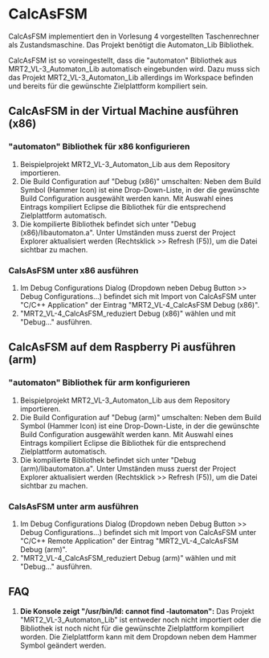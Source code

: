 # CalcAsFSM
CalcAsFSM implementiert den in Vorlesung 4 vorgestellten Taschenrechner als Zustandsmaschine. Das Projekt benötigt die Automaton_Lib Bibliothek.

CalcAsFSM ist so voreingestellt, dass die "automaton" Bibliothek aus MRT2_VL-3_Automaton_Lib automatisch eingebunden wird. Dazu muss sich das Projekt MRT2_VL-3_Automaton_Lib allerdings im Workspace befinden und bereits für die gewünschte Zielplattform kompiliert sein.

## CalcAsFSM in der Virtual Machine ausführen (x86)

### "automaton" Bibliothek für x86 konfigurieren

1. Beispielprojekt MRT2_VL-3_Automaton_Lib aus dem Repository importieren.
2. Die Build Configuration auf "Debug (x86)" umschalten: Neben dem Build Symbol (Hammer Icon) ist eine Drop-Down-Liste, in der die gewünschte Build Configuration ausgewählt werden kann. Mit Auswahl eines Eintrags kompiliert Eclipse die Bibliothek für die entsprechend Zielplattform automatisch.
3. Die kompilierte Bibliothek befindet sich unter "Debug (x86)/libautomaton.a". Unter Umständen muss zuerst der Project Explorer aktualisiert werden (Rechtsklick >> Refresh (F5)), um die Datei sichtbar zu machen.

### CalsAsFSM unter x86 ausführen

1. Im Debug Configurations Dialog (Dropdown neben Debug Button >> Debug Configurations...) befindet sich mit Import von CalcAsFSM unter "C/C++ Application" der Eintrag "MRT2_VL-4_CalcAsFSM Debug (x86)". 
2. "MRT2_VL-4_CalcAsFSM_reduziert Debug (x86)" wählen und mit "Debug..." ausführen.

## CalcAsFSM auf dem Raspberry Pi ausführen (arm)

### "automaton" Bibliothek für arm konfigurieren

1. Beispielprojekt MRT2_VL-3_Automaton_Lib aus dem Repository importieren.
2. Die Build Configuration auf "Debug (arm)" umschalten: Neben dem Build Symbol (Hammer Icon) ist eine Drop-Down-Liste, in der die gewünschte Build Configuration ausgewählt werden kann. Mit Auswahl eines Eintrags kompiliert Eclipse die Bibliothek für die entsprechend Zielplattform automatisch.
3. Die kompilierte Bibliothek befindet sich unter "Debug (arm)/libautomaton.a". Unter Umständen muss zuerst der Project Explorer aktualisiert werden (Rechtsklick >> Refresh (F5)), um die Datei sichtbar zu machen.

### CalsAsFSM unter arm ausführen

1. Im Debug Configurations Dialog (Dropdown neben Debug Button >> Debug Configurations...) befindet sich mit Import von CalcAsFSM unter "C/C++ Remote Application" der Eintrag "MRT2_VL-4_CalcAsFSM Debug (arm)". 
2. "MRT2_VL-4_CalcAsFSM_reduziert Debug (arm)" wählen und mit "Debug..." ausführen.

## FAQ

1. **Die Konsole zeigt "/usr/bin/ld: cannot find -lautomaton":** Das Projekt "MRT2_VL-3_Automaton_Lib" ist entweder noch nicht importiert oder die Bibliothek ist noch nicht für die gewünschte Zielplattform kompiliert worden. Die Zielplattform kann mit dem Dropdown neben dem Hammer Symbol geändert werden.
